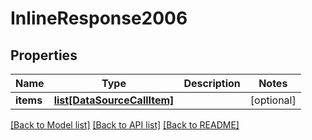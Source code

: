 # InlineResponse2006

## Properties
Name | Type | Description | Notes
------------ | ------------- | ------------- | -------------
**items** | [**list[DataSourceCallItem]**](DataSourceCallItem.md) |  | [optional] 

[[Back to Model list]](../README.md#documentation-for-models) [[Back to API list]](../README.md#documentation-for-api-endpoints) [[Back to README]](../README.md)

